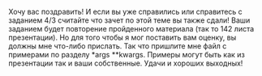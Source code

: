 Хочу вас поздравить! И если вы уже справились или справитесь
с заданием 4/3 считайте что зачет по этой теме вы также сдали!
Ваши заданием будет повторение пройденного материала (так
то 142 листа презентации). Но для того чтобы я мог поставить
вам оценку, вы должны мне что-либо прислать.
Так что пришлите мне файл с примерами по разделу *args
**kwargs. Примеры могут быть как из презентации так и ваши
собственные. Удачи и хороших выходных!